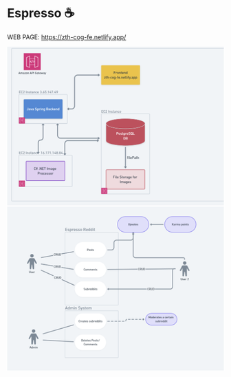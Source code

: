 # Espresso ☕
WEB PAGE: https://zth-cog-fe.netlify.app/

![Workflow](personal/images/Reddit_Workflow.png)
![User Interactions](personal/images/Users_interactions.png)

